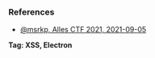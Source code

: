 ### References

- [@msrkp, Alles CTF 2021, 2021-09-05](https://github.com/msrkp/ctf_writeups/tree/master/Alles-2021)

**Tag: XSS, Electron**